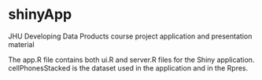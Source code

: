 # shinyApp
JHU Developing Data Products course project application and presentation material

The app.R file contains both ui.R and server.R files for the Shiny application. cellPhonesStacked is the dataset used in the application and in the Rpres.
